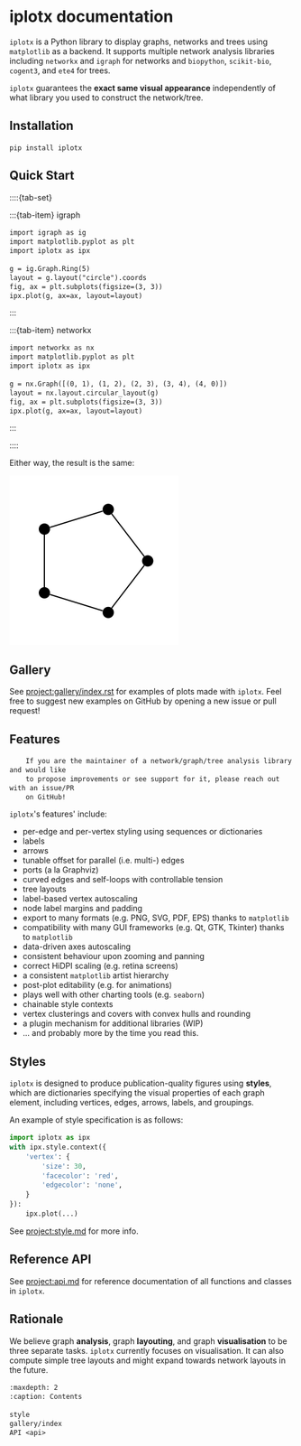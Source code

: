 # iplotx documentation

`iplotx` is a Python library to display graphs, networks and trees using `matplotlib` as a backend. It supports multiple network analysis libraries including `networkx` and `igraph` for networks and `biopython`, `scikit-bio`, `cogent3`, and `ete4` for trees.

`iplotx` guarantees the **exact same visual appearance** independently of what library you used to construct the network/tree.

## Installation
```
pip install iplotx
```


## Quick Start
::::{tab-set}

:::{tab-item} igraph

```
import igraph as ig
import matplotlib.pyplot as plt
import iplotx as ipx

g = ig.Graph.Ring(5)
layout = g.layout("circle").coords
fig, ax = plt.subplots(figsize=(3, 3))
ipx.plot(g, ax=ax, layout=layout)
```



:::

:::{tab-item} networkx
```
import networkx as nx
import matplotlib.pyplot as plt
import iplotx as ipx

g = nx.Graph([(0, 1), (1, 2), (2, 3), (3, 4), (4, 0)])
layout = nx.layout.circular_layout(g)
fig, ax = plt.subplots(figsize=(3, 3))
ipx.plot(g, ax=ax, layout=layout)
```

:::

::::

Either way, the result is the same:

![graph_basic](_static/graph_basic.png)

## Gallery
See <project:gallery/index.rst> for examples of plots made with `iplotx`. Feel free to suggest new examples on GitHub by opening a new issue or pull request!

## Features
```{important}
    If you are the maintainer of a network/graph/tree analysis library and would like
    to propose improvements or see support for it, please reach out with an issue/PR
    on GitHub!
```

`iplotx`'s features' include:
- per-edge and per-vertex styling using sequences or dictionaries
- labels
- arrows
- tunable offset for parallel (i.e. multi-) edges
- ports (a la Graphviz)
- curved edges and self-loops with controllable tension
- tree layouts
- label-based vertex autoscaling
- node label margins and padding
- export to many formats (e.g. PNG, SVG, PDF, EPS) thanks to `matplotlib`
- compatibility with many GUI frameworks (e.g. Qt, GTK, Tkinter) thanks to `matplotlib`
- data-driven axes autoscaling
- consistent behaviour upon zooming and panning
- correct HiDPI scaling (e.g. retina screens)
- a consistent `matplotlib` artist hierarchy
- post-plot editability (e.g. for animations)
- plays well with other charting tools (e.g. `seaborn`)
- chainable style contexts
- vertex clusterings and covers with convex hulls and rounding
- a plugin mechanism for additional libraries (WIP)
- ... and probably more by the time you read this.

## Styles
`iplotx` is designed to produce publication-quality figures using **styles**, which are dictionaries specifying the visual properties of each graph element, including vertices, edges, arrows, labels, and groupings.

An example of style specification is as follows:

```python
import iplotx as ipx
with ipx.style.context({
    'vertex': {
        'size': 30,
        'facecolor': 'red',
        'edgecolor': 'none',
    }
}):
    ipx.plot(...)
```

See <project:style.md> for more info.

## Reference API
See <project:api.md> for reference documentation of all functions and classes in `iplotx`.

## Rationale
We believe graph **analysis**, graph **layouting**, and graph **visualisation** to be three separate tasks. `iplotx` currently focuses on visualisation. It can also compute simple tree layouts and might expand towards network layouts in the future.

```{toctree}
:maxdepth: 2
:caption: Contents

style
gallery/index
API <api>
```
